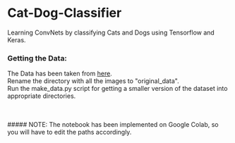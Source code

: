 # Cat-Dog-Classifier
Learning ConvNets by classifying Cats and Dogs using Tensorflow and Keras.


### Getting the Data:
The Data has been taken from [here](https://www.kaggle.com/c/dogs-vs-cats/data). <br/>
Rename the directory with all the images to "original_data". <br/>
Run the make_data.py script for getting a smaller version of the dataset into appropriate directories. <br/>

<br>
<br>
##### NOTE: 
The notebook has been implemented on Google Colab, so you will have to edit the paths accordingly. 
